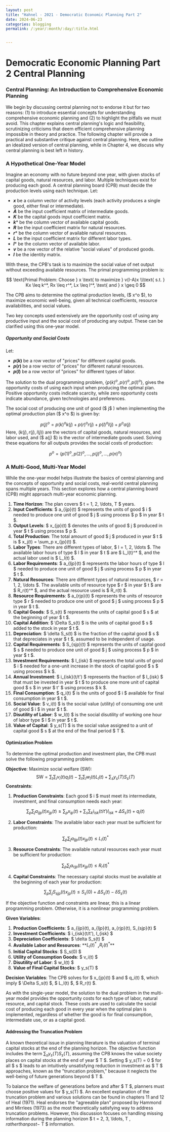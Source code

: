 ```yaml
---
layout: post
title: "Hahnel - 2021 - Democratic Economic Planning Part 2"
date: 2024-06-23 
categories: blogging
permalink: /:year/:month/:day/:title.html


---
```


# Democratic Economic Planning Part 2 Central Planning

 

### Central Planning: An Introduction to Comprehensive Economic Planning

We begin by discussing central planning not to endorse it but for two reasons: (1) to introduce essential concepts for understanding comprehensive economic planning and (2) to highlight the pitfalls we must avoid. This chapter explains central planning's logic and feasibility, scrutinizing criticisms that deem efficient comprehensive planning impossible in theory and practice. The following chapter will provide a practical and substantive critique against central planning. Here, we outline an idealized version of central planning, while in Chapter 4, we discuss why central planning is best left in history.

### A Hypothetical One-Year Model

Imagine an economy with no future beyond one year, with given stocks of capital goods, natural resources, and labor. Multiple techniques exist for producing each good. A central planning board (CPB) must decide the production levels using each technique. Let:

- **$x$** be a column vector of activity levels (each activity produces a single good, either final or intermediate).
- **$A$** be the input coefficient matrix of intermediate goods.
- **$K$** be the capital goods input coefficient matrix.
- **$k$*** be the column vector of available capital goods.
- **$R$** be the input coefficient matrix for natural resources.
- **$r$*** be the column vector of available natural resources.
- **$L$** be the input coefficient matrix for different labor types.
- **$l$*** be the column vector of available labor.
- **$v$** be a row vector of the relative "social values" of produced goods.
- **$I$** be the identity matrix.

With these, the CPB's task is to maximize the social value of net output without exceeding available resources. The primal programming problem is:




$$
\text{Primal Problem: Choose } x \text{ to maximize } v(I-A)x \\\text{ s.t. } Kx \leq k^*, Rx \leq r^*, Lx \leq l^*, \text{ and } x \geq 0
$$


The CPB aims to determine the optimal production levels, \($ x^o $\), to maximize economic well-being, given all technical coefficients, resource availabilities, and social values.

Two key concepts used extensively are the opportunity cost of using any productive input and the social cost of producing any output. These can be clarified using this one-year model.

##### Opportunity and Social Costs

Let:

- **$p(k)$** be a row vector of "prices" for different capital goods.
- **$p(r)$** be a row vector of "prices" for different natural resources.
- **$p(l)$** be a row vector of "prices" for different types of labor.

The solution to the dual programming problem, $\{p(k)^o, p(r)^o, p(l)^o\}$, gives the opportunity costs of using each input when producing the optimal plan. Positive opportunity costs indicate scarcity, while zero opportunity costs indicate abundance, given technologies and preferences.

The social cost of producing one unit of good \($ j$ \) when implementing the optimal production plan \($ x^o $\) is given by:

$$
p(j)^o = p(k)^o k(j) + p(r)^o r(j) + p(l)^o l(j)+p^o a(j)
$$
Here, $( k(j), r(j), l(j) )$ are the vectors of capital goods, natural resources, and labor used, and \($ a(j) $\) is the vector of intermediate goods used. Solving these equations for all outputs provides the social costs of production:

$$
p^o = (p(1)^o, p(2)^o, ..., p(j)^o, ..., p(n)^o)
$$

### A Multi-Good, Multi-Year Model

While the one-year model helps illustrate the basics of central planning and the concepts of opportunity and social costs, real-world central planning spans multiple years. This section explores how a central planning board (CPB) might approach multi-year economic planning.

1. **Time Horizon**: The plan covers $ t = 1, 2, \ldots, T $ years.
2. **Input Coefficients**: $ a_{ijp}(t) $ represents the units of good $ i $ needed to produce one unit of good $ j $ using process $ p $ in year $ t $.
3. **Output Levels**: $ x_{jp}(t) $ denotes the units of good $ j $ produced in year $ t $ using process $ p $.
4. **Total Production**: The total amount of good $ j $ produced in year $ t $ is $ x_j(t) = \sum_p x_{jp}(t) $.
5. **Labor Types**: There are different types of labor, $ l = 1, 2, \ldots $. The available labor hours of type $ l $ in year $ t $ are $ L_l(t)^* $, and the actual labor used is $ L_l(t) $.
6. **Labor Requirements**: $ a_{ljp}(t) $ represents the labor hours of type $ l $ needed to produce one unit of good $ j $ using process $ p $ in year $ t $.
7. **Natural Resources**: There are different types of natural resources, $ r = 1, 2, \ldots $. The available units of resource type $ r $ in year $ t $ are $ R_r(t)^* $, and the actual resource used is $ R_r(t) $.
8. **Resource Requirements**: $ a_{rjp}(t) $ represents the units of resource type $ r $ needed to produce one unit of good $ j $ using process $ p $ in year $ t $.
9. **Capital Goods**: $ S_s(t) $ represents the units of capital good $ s $ at the beginning of year $ t $.
10. **Capital Addition**: $ \Delta S_s(t) $ is the units of capital good $ s $ added to the stock in year $ t $.
11. **Depreciation**: $ \delta S_s(t) $ is the fraction of the capital good $ s $ that depreciates in year $ t $, assumed to be independent of usage.
12. **Capital Requirements**: $ S_{sjp}(t) $ represents the units of capital good $ s $ needed to produce one unit of good $ j $ using process $ p $ in year $ t $.
13. **Investment Requirements**: $ I_{isk} $ represents the total units of good $ i $ needed for a one-unit increase in the stock of capital good $ s $ using process $ k $.
14. **Annual Investment**: $ i_{isk}(t/t') $ represents the fraction of $ I_{isk} $ that must be invested in year $ t $ to produce one more unit of capital good $ s $ in year $ t' $ using process $ k $.
15. **Final Consumption**: $ q_i(t) $ is the units of good $ i $ available for final consumption in year $ t $.
16. **Social Value**: $ v_i(t) $ is the social value (utility) of consuming one unit of good $ i $ in year $ t $.
17. **Disutility of Labor**: $ w_l(t) $ is the social disutility of working one hour of labor type $ l $ in year $ t $.
18. **Value of Capital**: $ y_s(T) $ is the social value assigned to a unit of capital good $ s $ at the end of the final period $ T $.

#### Optimization Problem

To determine the optimal production and investment plan, the CPB must solve the following programming problem:

**Objective**: Maximize social welfare (SW):
$$
 \text{SW} = \sum_{t} \sum_{i} v_i(t)q_i(t) - \sum_{t} \sum_{l} w_l(t)L_l(t) + \sum_{s} y_s(T) S_s(T)
$$
**Constraints**:
1. **Production Constraints**: Each good $ i $ must meet its intermediate, investment, and final consumption needs each year:

$$
\sum_{p} \sum_{j} a_{ijp}(t)x_{jp}(t) \geq \sum_{p} x_{ip}(t) + \sum_{s} \sum_{k} i_{isk}(t/t') I_{isk} + \Delta S_s(t) + q_i(t)
$$

2. **Labor Constraints**: The available labor each year must be sufficient for production:

$$
\sum_{p} \sum_{j} a_{ljp}(t)x_{jp}(t) \leq L_l(t)^*
$$

3. **Resource Constraints**: The available natural resources each year must be sufficient for production:

$$
\sum_{p} \sum_{j} a_{rjp}(t)x_{jp}(t) \leq R_r(t)^*
$$

4. **Capital Constraints**: The necessary capital stocks must be available at the beginning of each year for production:

$$
\sum_{p} \sum_{j} S_{sjp}(t)x_{jp}(t) \leq S_s(0) + \Delta S_s(t) - \delta S_s(t)
$$

If the objective function and constraints are linear, this is a linear programming problem. Otherwise, it is a nonlinear programming problem.

**Given Variables**:
1. **Production Coefficients**: $ a_{ijp}(t), a_{ljp}(t), a_{rjp}(t), S_{sjp}(t) $
2. **Investment Coefficients**: $ i_{isk}(t/t'), I_{isk} $
3. **Depreciation Coefficients**: $ \delta S_s(t) $
4. **Available Labor and Resources**:  **$L_l(t)^*$ **,**$R_r(t)^*$​  **
5. **Initial Capital Stocks**: $ S_s(0) $
6. **Utility of Consumption Goods**: $ v_i(t) $
7. **Disutility of Labor**: $ w_l(t) $
8. **Value of Final Capital Stocks**: $ y_s(T) $

**Decision Variables**: The CPB solves for $ x_{jp}(t) $ and $ q_i(t) $, which imply $ \Delta S_s(t) $, $ L_l(t) $, $ R_r(t) $.

As with the single-year model, the solution to the dual problem in the multi-year model provides the opportunity costs for each type of labor, natural resource, and capital stock. These costs are used to calculate the social cost of producing each good in every year when the optimal plan is implemented, regardless of whether the good is for final consumption, intermediate use, or as a capital good.

#### Addressing the Truncation Problem

A known theoretical issue in planning literature is the valuation of terminal capital stocks at the end of the planning horizon. The objective function includes the term $\sum_{s} y_s(T) S_s(T)$, assuming the CPB knows the value society places on capital stocks at the end of year $ T $. Setting $ y_s(T) = 0 $ for all $ s $ leads to an intuitively unsatisfying reduction in investment as $ T $ approaches, known as the "truncation problem," because it neglects the well-being of future generations beyond $ T $.

To balance the welfare of generations before and after $ T $, planners must choose positive values for $ y_s(T) $. An excellent explanation of the truncation problem and various solutions can be found in chapters 11 and 12 of Heal (1971). Heal endorses the "agreeable plan" proposed by Hammond and Mirrlees (1973) as the most theoretically satisfying way to address truncation problems. However, this discussion focuses on handling missing information during the planning horizon $ t = 2, 3, \ldots, T $, rather than post-$ T $ information.